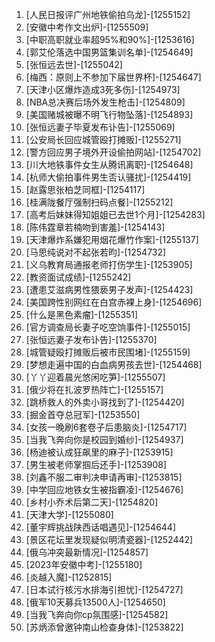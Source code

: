 
1. [人民日报评广州地铁偷拍乌龙]-[1255152]
1. [安徽中考作文出炉]-[1255509]
1. [中职高职就业率超95%和90%]-[1253616]
1. [郭艾伦落选中国男篮集训名单]-[1254649]
1. [张恒远去世]-[1255042]
1. [梅西：原则上不参加下届世界杯]-[1254647]
1. [天津小区爆炸造成3死多伤]-[1254973]
1. [NBA总决赛后场外发生枪击]-[1254809]
1. [美国赌城被曝不明飞行物坠落]-[1254893]
1. [张恒远妻子毕夏发布讣告]-[1255069]
1. [公安局长回应城管殴打摊贩]-[1255271]
1. [警方回应男子境外开设偷拍网站]-[1254702]
1. [川大地铁事件女生从腾讯离职]-[1254648]
1. [杭师大偷拍事件男生否认骚扰]-[1254419]
1. [赵露思张柏芝同框]-[1254117]
1. [桂满陇餐厅强制扫码点餐]-[1255212]
1. [高考后妹妹得知姐姐已去世1个月]-[1254283]
1. [陈伟霆章若楠吻到害羞]-[1254143]
1. [天津爆炸系嫌犯用烟花爆竹作案]-[1255137]
1. [马思纯说对不起张若昀]-[1254732]
1. [义乌教育局通报老师打伤学生]-[1253905]
1. [教资面试成绩]-[1255242]
1. [遭患艾滋病男性猥亵男子发声]-[1254423]
1. [美国跨性别网红在白宫赤裸上身]-[1254696]
1. [什么是黑色素瘤]-[1255351]
1. [官方调查局长妻子吃空饷事件]-[1255015]
1. [张恒远妻子发布讣告]-[1255370]
1. [城管疑殴打摊贩后被市民围堵]-[1255159]
1. [梦想走遍中国的白血病男孩去世]-[1254468]
1. [丫丫迎着晨光悠闲吃笋]-[1255507]
1. [俄少将在扎波罗热阵亡]-[1255157]
1. [跳桥救人的外卖小哥找到了]-[1254420]
1. [掘金首夺总冠军]-[1253550]
1. [女孩一晚刷6套卷子后患脑炎]-[1254717]
1. [当我飞奔向你是校园到婚纱]-[1254937]
1. [杨迪被认成狂飙里的麻子]-[1253915]
1. [男生被老师掌掴后还手]-[1253908]
1. [刘鑫不服二审判决申请再审]-[1253815]
1. [中学回应地铁女生被指霸凌]-[1254676]
1. [乡村小乔术后第二天]-[1254820]
1. [天津大学]-[1255080]
1. [董宇辉挑战陕西话唱遇见]-[1254644]
1. [景区花坛里发现疑似明清瓷器]-[1252442]
1. [俄乌冲突最新情况]-[1254857]
1. [2023年安徽中考]-[1255180]
1. [炎越入魔]-[1252815]
1. [日本试行核污水排海引担忧]-[1254727]
1. [俄军10天募兵13500人]-[1254650]
1. [当我飞奔向你cp氛围感]-[1254582]
1. [苏炳添曾邀钟南山检查身体]-[1253822]